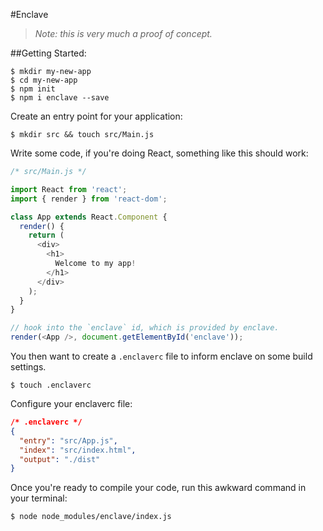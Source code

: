 #Enclave
> _Note: this is very much a proof of concept._

##Getting Started:
```
$ mkdir my-new-app
$ cd my-new-app
$ npm init
$ npm i enclave --save
```

Create an entry point for your application:
```
$ mkdir src && touch src/Main.js
```
Write some code, if you're doing React, something like this should work:
``` js
/* src/Main.js */

import React from 'react';
import { render } from 'react-dom';

class App extends React.Component {
  render() {
    return (
      <div>
        <h1>
          Welcome to my app!
        </h1>
      </div>
    );
  }
}

// hook into the `enclave` id, which is provided by enclave.
render(<App />, document.getElementById('enclave'));
```

You then want to create a `.enclaverc` file to inform enclave on some build settings.
```
$ touch .enclaverc
```

Configure your enclaverc file:

``` json
/* .enclaverc */
{
  "entry": "src/App.js",
  "index": "src/index.html",
  "output": "./dist"
}

```

Once you're ready to compile your code, run this awkward command in your terminal:
```
$ node node_modules/enclave/index.js
```
